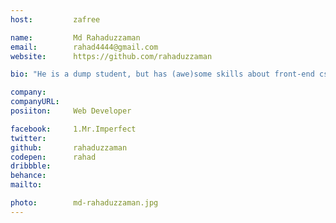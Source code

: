 ```yaml
---
host:         zafree

name:         Md Rahaduzzaman
email:        rahad4444@gmail.com
website:      https://github.com/rahaduzzaman

bio: "He is a dump student, but has (awe)some skills about front-end css. Now he wants to up his skill next level."

company:     	
companyURL:   
posiiton:     Web Developer

facebook:     1.Mr.Imperfect
twitter:      
github:       rahaduzzaman
codepen:      rahad
dribbble:     
behance:      
mailto:       

photo:        md-rahaduzzaman.jpg
---
```

